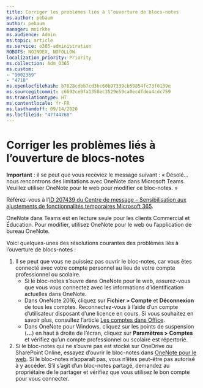 ```yaml
---
title: Corriger les problèmes liés à l’ouverture de blocs-notes
ms.author: pebaum
author: pebaum
manager: mnirkhe
ms.audience: Admin
ms.topic: article
ms.service: o365-administration
ROBOTS: NOINDEX, NOFOLLOW
localization_priority: Priority
ms.collection: Adm_O365
ms.custom:
- "9002359"
- "4718"
ms.openlocfilehash: b7628cdbb7cd3bc60b97339cb59854fc73f0139e
ms.sourcegitcommit: c6692ce0fa1358ec3529e59ca0ecdfdea4cdc759
ms.translationtype: HT
ms.contentlocale: fr-FR
ms.lasthandoff: 09/14/2020
ms.locfileid: "47744768"
---
```

# <a name="fix-issues-with-opening-notebooks"></a>Corriger les problèmes liés à l’ouverture de blocs-notes

**Important** : il se peut que vous receviez le message suivant : « Désolé... nous rencontrons des limitations avec OneNote dans Microsoft Teams. Veuillez utiliser OneNote pour le web pour modifier ce bloc-notes. »

Référez-vous à l’[ID 207439 du Centre de message – Sensibilisation aux ajustements de fonctionnalités temporaires Microsoft 365](https://admin.microsoft.com/Adminportal/Home?source=applauncher#MessageCenter?id=MC207439).

OneNote dans Teams est en lecture seule pour les clients Commercial et Éducation. Pour modifier, utilisez OneNote pour le web ou l’application de bureau OneNote.

Voici quelques-unes des résolutions courantes des problèmes liés à l’ouverture de blocs-notes :

1. Il se peut que vous ne puissiez pas ouvrir le bloc-notes, car vous êtes connecté avec votre compte personnel au lieu de votre compte professionnel ou scolaire.
    - Si le bloc-notes s’ouvre dans OneNote pour le web, assurez-vous que vous vous connectez avec les informations d’identification actuelles dans OneNote.
    - Dans OneNote 2016, cliquez sur **Fichier > Compte** et **Déconnexion** de tous les comptes. Reconnectez-vous à l’aide d’un compte d’utilisateur disposant d’une licence en cours. Si vous souhaitez en savoir plus, consultez l’article [Les comptes dans Office](https://support.office.com/article/accounts-in-office-628ea040-f265-49de-b986-be09c3ebf8a9). 
    - Dans OneNote pour Windows, cliquez sur les points de suspension (**...**) en haut à droite de l’écran, cliquez sur **Paramètres > Comptes** et vérifiez qu’un compte professionnel ou scolaire est répertorié. 
2. Si le bloc-notes qui ne s’ouvre pas est stocké sur OneDrive ou SharePoint Online, essayez d’ouvrir le bloc-notes dans [OneNote pour le web](https://onenote.com). Si le bloc-notes n’apparaît pas, vous n’êtes peut-être pas autorisé à y accéder. S’il s’agit d’un bloc-notes partagé, demandez au propriétaire de le partager et vérifiez que vous utilisez le bon compte pour vous connecter.
